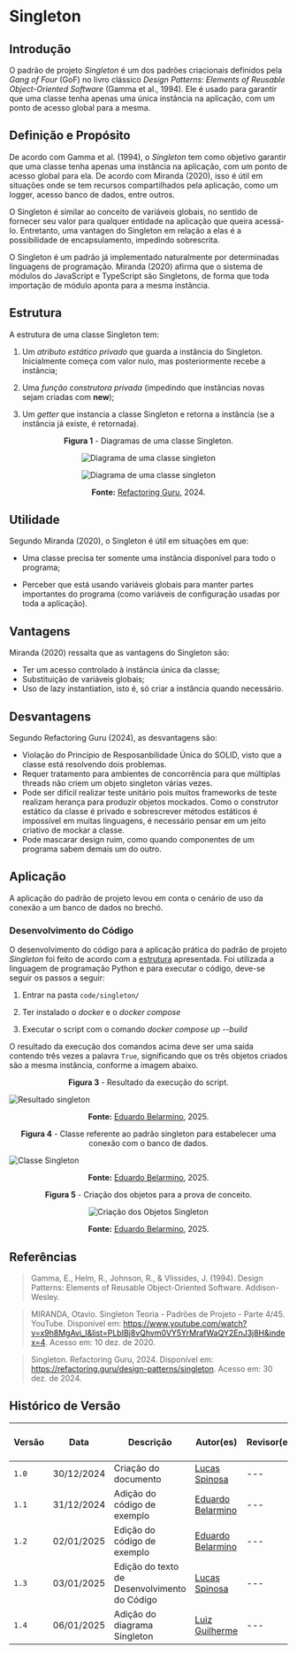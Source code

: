 # Singleton

## Introdução

O padrão de projeto *Singleton* é um dos padrões criacionais definidos pela *Gang of Four* (GoF) no livro clássico *Design Patterns: Elements of Reusable Object-Oriented Software* (Gamma et al., 1994). Ele é usado para garantir que uma classe tenha apenas uma única instância na aplicação, com um ponto de acesso global para a mesma.

## Definição e Propósito

De acordo com Gamma et al. (1994), o *Singleton* tem como objetivo garantir que uma classe tenha apenas uma instância na aplicação, com um ponto de acesso global para ela. De acordo com Miranda (2020), isso é útil em situações onde se tem recursos compartilhados pela aplicação, como um logger, acesso banco de dados, entre outros.

O Singleton é similar ao conceito de variáveis globais, no sentido de fornecer seu valor para qualquer entidade na aplicação que queira acessá-lo. Entretanto, uma vantagen do Singleton em relação a elas é a possibilidade de encapsulamento, impedindo sobrescrita.

O Singleton é um padrão já implementado naturalmente por determinadas linguagens de programação. Miranda (2020) afirma que o sistema de módulos do JavaScript e TypeScript são Singletons, de forma que toda importação de módulo aponta para a mesma instância. 

## Estrutura

A estrutura de uma classe Singleton tem:

1. Um *atributo estático privado* que guarda a instância do Singleton. Inicialmente começa com valor nulo, mas posteriormente recebe a instância;

2. Uma *função construtora privada* (impedindo que instâncias novas sejam criadas com **new**);

3. Um *getter* que instancia a classe Singleton e retorna a instância (se a instância já existe, é retornada).

<center>
<figcaption> 

**Figura 1** - Diagramas de uma classe Singleton.

</figcaption>

![Diagrama de uma classe singleton](../Images/diagrama-singleton.png)

![Diagrama de uma classe singleton](../Images/diagrama-singleton-2.png)

<figcaption>

**Fonte:** <a href="https://refactoring.guru/design-patterns/singleton" target="_blank">Refactoring Guru</a>, 2024.

</figcaption>
</center>

## Utilidade

Segundo Miranda (2020), o Singleton é útil em situações em que:

- Uma classe precisa ter somente uma instância disponível para todo o programa;

- Perceber que está usando variáveis globais para manter partes importantes do programa (como variáveis de configuração usadas por toda a aplicação).

## Vantagens

Miranda (2020) ressalta que as vantagens do Singleton são:

- Ter um acesso controlado à instância única da classe;
- Substituição de variáveis globais;
- Uso de lazy instantiation, isto é, só criar a instância quando necessário.

## Desvantagens

Segundo Refactoring Guru (2024), as desvantagens são:

- Violação do Princípio de Resposanbilidade Única do SOLID, visto que a classe está resolvendo dois problemas.
- Requer tratamento para ambientes de concorrência para que múltiplas threads não criem um objeto singleton várias vezes.
- Pode ser difícil realizar teste unitário pois muitos frameworks de teste realizam herança para produzir objetos mockados. Como o construtor estático da classe é privado e sobrescrever métodos estáticos é impossível em muitas linguagens, é necessário pensar em um jeito criativo de mockar a classe.
- Pode mascarar design ruim, como quando componentes de um programa sabem demais um do outro.

## Aplicação

A aplicação do padrão de projeto levou em conta o cenário de uso da conexão a um banco de dados no brechó. 

### Desenvolvimento do Código

O desenvolvimento do código para a aplicação prática do padrão de projeto *Singleton* foi feito de acordo com a [estrutura](#estrutura) apresentada. Foi utilizada a linguagem de programação Python e para executar o código, deve-se seguir os passos a seguir:

1. Entrar na pasta `code/singleton/`

2. Ter instalado o *docker* e o *docker compose*

3. Executar o script com o comando *docker compose up --build*

O resultado da execução dos comandos acima deve ser uma saída contendo três vezes a palavra `True`, significando que os três objetos criados são a mesma instância, conforme a imagem abaixo.

<center>
<figcaption>

**Figura 3** - Resultado da execução do script.

</figcaption>
</center>

![Resultado singleton](../Images/singleton-resultado.png)

<center>
<figcaption>

**Fonte:** <a href="https://github.com/eduard0803" target="_blank">Eduardo Belarmino</a>, 2025.

**Figura 4** - Classe referente ao padrão singleton para estabelecer uma conexão com o banco de dados.

</figcaption>
</center>

![Classe Singleton](../Images/classe_singleton.jpg)
<center>
<figcaption>

**Fonte:** <a href="https://github.com/eduard0803" target="_blank">Eduardo Belarmino</a>, 2025.

</figcaption>
</center>

<center>
<figcaption>

**Figura 5** - Criação dos objetos para a prova de conceito.

</figcaption>
</center>

<center>
<figcaption>

![Criação dos Objetos Singleton](../Images/objetos_singleton.png)

**Fonte:** <a href="https://github.com/eduard0803" target="_blank">Eduardo Belarmino</a>, 2025.

</figcaption>
</center>

## Referências

> Gamma, E., Helm, R., Johnson, R., & Vlissides, J. (1994). Design Patterns: Elements of Reusable Object-Oriented Software. Addison-Wesley.

> MIRANDA, Otavio. Singleton Teoria - Padrões de Projeto - Parte 4/45. YouTube. Disponível em: <https://www.youtube.com/watch?v=x9h8MgAvi_I&list=PLbIBj8vQhvm0VY5YrMrafWaQY2EnJ3j8H&index=4>. Acesso em: 10 dez. de 2020.

> Singleton. Refactoring Guru, 2024. Disponível em: <https://refactoring.guru/design-patterns/singleton>. Acesso em: 30 dez. de 2024.

## Histórico de Versão

| Versão | Data       | Descrição            | Autor(es)                                        | Revisor(es) | Resultado da Revisão |
| ------ | ---------- | -------------------- | ------------------------------------------------ | ----------- | -------------------- |
| `1.0`  | 30/12/2024 | Criação do documento | [Lucas Spinosa](https://github.com/LucasSpinosa) | --- | --- |
| `1.1`  | 31/12/2024 | Adição do código de exemplo | [Eduardo Belarmino](https://github.com/eduard0803) | --- | --- |
| `1.2`  | 02/01/2025 | Edição do código de exemplo | [Eduardo Belarmino](https://github.com/eduard0803) | --- | --- |
| `1.3`  | 03/01/2025 | Edição do texto de Desenvolvimento do Código | [Lucas Spinosa](https://github.com/LucasSpinosa) | --- | --- |
| `1.4`  | 06/01/2025 | Adição do diagrama Singleton | [Luiz Guilherme](https://github.com/LuizPettengill) | --- | --- |